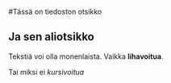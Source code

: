 #Tässä on tiedoston otsikko

## Ja sen aliotsikko

Tekstiä voi olla monenlaista. Vaikka **lihavoitua**.

Tai miksi ei *kursivoitua*
